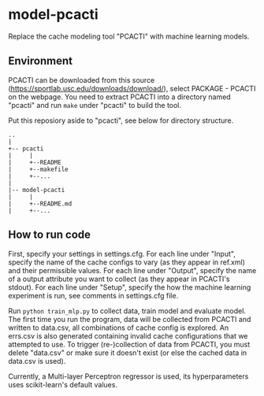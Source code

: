 # model-pcacti
Replace the cache modeling tool "PCACTI" with machine learning models.

## Environment
PCACTI can be downloaded from this source (https://sportlab.usc.edu/downloads/download/), select PACKAGE - PCACTI on the webpage. You need to extract PCACTI into a directory named "pcacti" and run `make` under "pcacti" to build the tool.

Put this reposiory aside to "pcacti", see below for directory structure.

```
..
|
+-- pcacti
|     |
|     +--README
|     +--makefile
|     +--...
|
|-- model-pcacti
|     |
|     +--README.md
|     +--...
```

## How to run code
First, specify your settings in settings.cfg. For each line under "Input", specify the name of the cache configs to vary (as they appear in ref.xml) and their permissible values. For each line under "Output", specify the name of a output attribute you want to collect (as they appear in PCACTI's stdout). For each line under "Setup", specify the how the machine learning experiment is run, see comments in settings.cfg file.

Run `python train_mlp.py` to collect data, train model and evaluate model. The first time you run the program, data will be collected from PCACTI and written to data.csv, all combinations of cache config is explored. An errs.csv is also generated containing invalid cache configurations that we attempted to use. To trigger (re-)collection of data from PCACTI, you must delete "data.csv" or make sure it doesn't exist (or else the cached data in data.csv is used).

Currently, a Multi-layer Perceptron regressor is used, its hyperparameters uses scikit-learn's default values. 